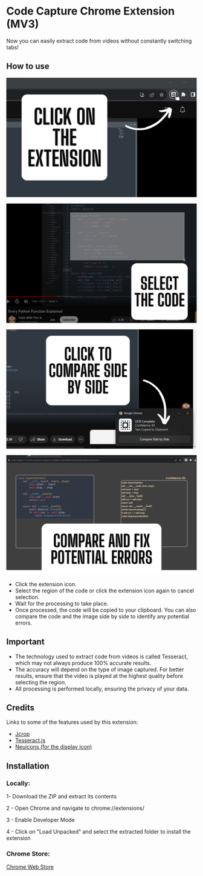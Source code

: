 
# Code Capture Chrome Extension (MV3)

Now you can easily extract code from videos without constantly switching tabs!


## How to use

![](DisplayIcons/1.png)

![](DisplayIcons/2.png)

![](DisplayIcons/3.png)

![](DisplayIcons/4.png)

- Click the extension icon.
- Select the region of the code or click the extension icon again to cancel selection.
- Wait for the processing to take place.
- Once processed, the code will be copied to your clipboard. You can also compare the code and the image side by side to identify any potential errors.



## Important
- The technology used to extract code from videos is called Tesseract, which may not always produce 100% accurate results.
- The accuracy will depend on the type of image captured. For better results, ensure that the video is played at the highest quality before selecting the region.
- All processing is performed locally, ensuring the privacy of your data.
## Credits

Links to some of the features used by this extension:

- [Jcrop](https://github.com/tapmodo/Jcrop)
- [Tesseract.js](https://github.com/naptha/tesseract.js)
- [Neuicons (for the display icon)](https://www.svgrepo.com/svg/487767/select-all)


## Installation

### Locally:

1- Download the ZIP and extract its contents

2 - Open Chrome and navigate to chrome://extensions/

3 - Enable Developer Mode

4 - Click on "Load Unpacked" and select the extracted folder to install the extension

### Chrome Store:

[Chrome Web Store](https://chrome.google.com/webstore/detail/code-capture/ibkjgebmefpibfipgfaphonpdljaekni)
